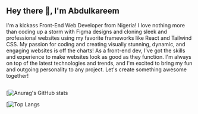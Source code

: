## Hey there 👋, I'm Abdulkareem
I'm a kickass Front-End Web Developer from Nigeria! I love nothing more than coding up a storm with Figma designs and cloning sleek and professional websites using my favorite frameworks like React and Tailwind CSS. My passion for coding and creating visually stunning, dynamic, and engaging websites is off the charts! As a front-end dev, I've got the skills and experience to make websites look as good as they function. I'm always on top of the latest technologies and trends, and I'm excited to bring my fun and outgoing personality to any project. Let's create something awesome together!
##

[![Anurag's GitHub stats](https://github-readme-stats.vercel.app/api?username=Abdulkareem1094&show_icons=true&theme=radical)

[![Top Langs](https://github-readme-stats.vercel.app/api/top-langs/?username=Abdulkareem1094&layout=compact)
